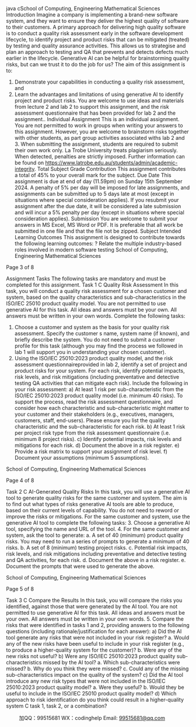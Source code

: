 java cSchool of Computing, Engineering
 Mathematical Sciences
Introduction
Imagine a company is implementing a brand-new software system, and they want to ensure they deliver the
highest quality of software to their customers. A primary approach for delivering high quality software is to
conduct a quality risk assessment early in the software development lifecycle, to identify project and product
risks that can be mitigated (treated) by testing and quality assurance activities. This allows us to strategise
and plan an approach to testing and QA that prevents and detects defects much earlier in the lifecycle.
Generative AI can be helpful for brainstorming quality risks, but can we trust it to do the job for us?
The aim of this assignment is to:
1. Demonstrate your capabilities in conducting a quality risk assessment, and
2. Learn the advantages and limitations of using generative AI to identify project and product risks.
You are welcome to use ideas and materials from lecture 2 and lab 2 to support this assignment, and the risk
assessment questionnaire that has been provided for lab 2 and the assignment..
Individual Assignment
This is an individual assignment. You are not permitted to work in groups when writing your answers to this
assignment. However, you are welcome to brainstorm risks together with other students, as part group
activities associated withs lab 2 and 3.
When submitting the assignment, students are required to submit their own work only. La Trobe University
treats plagiarism seriously. When detected, penalties are strictly imposed. Further information can be found
on https://www.latrobe.edu.au/students/admin/academic-integrity.
Total Subject Grade Contribution
This assignment contributes a total of 45% to your overall mark for the subject.
Due Date
This assignment is due at end of day (11.59pm) on Sunday 15th September 2024.
A penalty of 5% per day will be imposed for late assignments, and assignments can be submitted up to 5 days
late at most (except in situations where special consideration applies). If you resubmit your assignment after
the due date, it will be considered a late submission and will incur a 5% penalty per day (except in situations
where special consideration applies).
Submission
You are welcome to submit your answers in MS Excel, MS Word or PDF. It is preferable that all work be
submitted in one file and that the file not be zipped.
Subject Intended Learning Outcomes
This assignment is designed to contribute towards the following learning outcomes:
? Relate the multiple industry-based roles involved in modern software testing
School of Computing, Engineering
 Mathematical Sciences


Page 3 of 8

Assignment Tasks
The following tasks are mandatory and must be completed for this assignment.
Task 1  C Quality Risk Assessment
In this task, you will conduct a quality risk assessment for a chosen customer and system, based on the
quality characteristics and sub-characteristics in the ISO/IEC 25010 product quality model.
You are not permitted to use generative AI for this task. All ideas and answers must be your own. All answers
must be written in your own words.
Complete the following tasks:
1. Choose a customer and system as the basis for your quality risk assessment. Specify the customer  s
name, system name (if known), and briefly describe the system.
You do not need to submit a customer profile for this task (although you may find the process we
followed in lab 1 will support you in understanding your chosen customer).
2. Using the ISO/IEC 25010:2023 product quality model, and the risk assessment questionnaireprovided in lab 2, identify a set of project and product risks for your system. For each risk, identify
potential impacts, risk levels, and risk mitigations (including preventative and detective testing  QA
activities that can mitigate each risk).
Include the following in your risk assessment:
a) At least 1 risk per sub-characteristic from the ISO/IEC 25010:2023 product quality model (i.e.
minimum 40 risks). To support the process, read the risk assessment questionnaire, and consider
how each characteristic and sub-characteristic might matter to your customer and their
stakeholders (e.g., executives, managers, customers, staff, end-users). Please ensure you list the
quality characteristic and the sub-characteristic for each risk.
b) At least 1 risk per project risk type from the risk assessment questionnaire (i.e. minimum 8
project risks).
c) Identify potential impacts, risk levels and mitigations for each risk.
d) Document the above in a risk register.
e) Provide a risk matrix to support your assignment of risk level.
f) Document your assumptions (minimum 5 assumptions).

School of Computing, Engineering
 Mathematical Sciences


Page 4 of 8

Task 2  C AI-Generated Quality Risks
In this task, you will use a generative AI tool to generate quality risks for the same customer and system.
The aim is to find out what types of risks generative AI tools are able to produce, based on their current levels
of capability. You do not need to reword or improve the risks or mitigations.
For the same customer and system, use the generative AI tool to complete the following tasks:
3. Choose a generative AI tool, specifying the name and URL of the tool.
4. For the same customer and system, ask the tool to generate:
a. A set of 40 (minimum) product quality risks. You may need to run a series of prompts to
generate a minimum of 40 risks.
b. A set of 8 (minimum) testing project risks.
c. Potential risk impacts, risk levels, and risk mitigations including preventative and detective
testing and QA activities, for each risk.
d. Document the above in a risk register.
e. Document the prompts that were used to generate the above.


School of Computing, Engineering
 Mathematical Sciences


Page 5 of 8

Task 3  C Compare the Results
In this task, you will compare the risks you identified, against those that were generated by the AI tool.
You are not permitted to use generative AI for this task. All ideas and answers must be your own. All answers
must be written in your own words.
5. Compare the risks that were identified in tasks 1 and 2, providing answers to the following questions
(including rationale/justification for each answer):
a) Did the AI tool generate any risks that were not included in your risk register?
a. Would any of the new risks have been useful to include in your risk register (e.g., to
produce a higher-quality system for the customer)?
b. Were any of the new risks not useful?
b) Were any ISO/IEC 25010:2023 product quality sub-characteristics missed by the AI tool?
a. Which sub-characteristics were missed?
b. Why do you think they were missed?
c. Could any of the missing sub-characteristics impact on the quality of the system?
c) Did the AI tool introduce any new risk types that were not included in the ISO/IEC 25010:2023
product quality model?
a. Were they useful?
b. Would they be useful to include in the ISO/IEC 25010 product quality model?
d) Which approach to risk identification do you think could result in a higher-quality system  C task
1, task 2, or a combination?

         
加QQ：99515681  WX：codinghelp  Email: 99515681@qq.com
